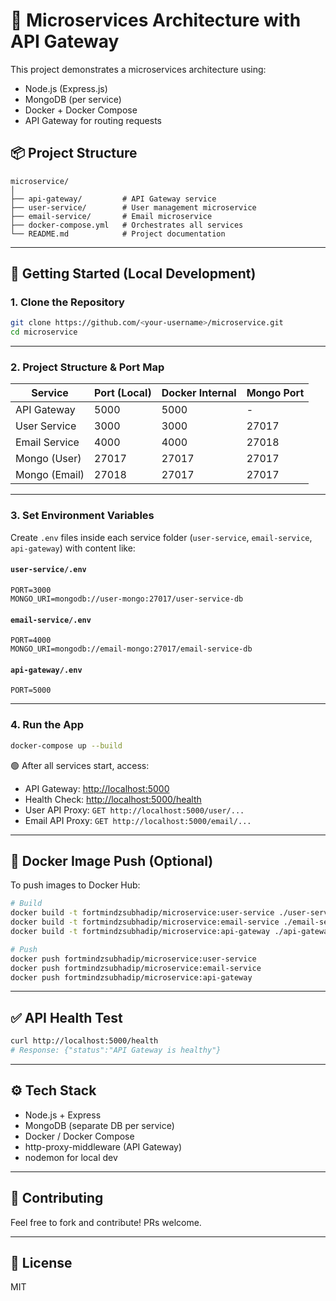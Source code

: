 # 🧩 Microservices Architecture with API Gateway

This project demonstrates a microservices architecture using:
- Node.js (Express.js)
- MongoDB (per service)
- Docker + Docker Compose
- API Gateway for routing requests

## 📦 Project Structure

```
microservice/
│
├── api-gateway/         # API Gateway service
├── user-service/        # User management microservice
├── email-service/       # Email microservice
├── docker-compose.yml   # Orchestrates all services
└── README.md            # Project documentation
```

---

## 🚀 Getting Started (Local Development)

### 1. Clone the Repository

```bash
git clone https://github.com/<your-username>/microservice.git
cd microservice
```

---

### 2. Project Structure & Port Map

| Service        | Port (Local) | Docker Internal | Mongo Port |
|----------------|--------------|------------------|-------------|
| API Gateway    | 5000         | 5000             | -           |
| User Service   | 3000         | 3000             | 27017       |
| Email Service  | 4000         | 4000             | 27018       |
| Mongo (User)   | 27017        | 27017            | 27017       |
| Mongo (Email)  | 27018        | 27017            | 27017       |

---

### 3. Set Environment Variables

Create `.env` files inside each service folder (`user-service`, `email-service`, `api-gateway`) with content like:

#### `user-service/.env`
```
PORT=3000
MONGO_URI=mongodb://user-mongo:27017/user-service-db
```

#### `email-service/.env`
```
PORT=4000
MONGO_URI=mongodb://email-mongo:27017/email-service-db
```

#### `api-gateway/.env`
```
PORT=5000
```

---

### 4. Run the App

```bash
docker-compose up --build
```

🟢 After all services start, access:

- API Gateway: [http://localhost:5000](http://localhost:5000)
- Health Check: [http://localhost:5000/health](http://localhost:5000/health)
- User API Proxy: `GET http://localhost:5000/user/...`
- Email API Proxy: `GET http://localhost:5000/email/...`

---

## 🐳 Docker Image Push (Optional)

To push images to Docker Hub:

```bash
# Build
docker build -t fortmindzsubhadip/microservice:user-service ./user-service
docker build -t fortmindzsubhadip/microservice:email-service ./email-service
docker build -t fortmindzsubhadip/microservice:api-gateway ./api-gateway

# Push
docker push fortmindzsubhadip/microservice:user-service
docker push fortmindzsubhadip/microservice:email-service
docker push fortmindzsubhadip/microservice:api-gateway
```

---

## ✅ API Health Test

```bash
curl http://localhost:5000/health
# Response: {"status":"API Gateway is healthy"}
```

---

## ⚙️ Tech Stack

- Node.js + Express
- MongoDB (separate DB per service)
- Docker / Docker Compose
- http-proxy-middleware (API Gateway)
- nodemon for local dev

---

## 🤝 Contributing

Feel free to fork and contribute! PRs welcome.

---

## 📝 License

MIT
